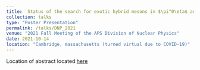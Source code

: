 ```yaml
---
title:  Status of the search for exotic hybrid mesons in $\pi^0\eta$ and $\pi^0\eta^{(')}$ systems at GlueX - DNP
collection: talks
type: "Poster Presentation"
permalink: /talks/DNP_2021
venue: "2021 Fall Meeting of the APS Division of Nuclear Physics"
date: 2021-10-14
location: "Cambridge, massachusetts (turned virtual due to COVID-19)"
---
```


Location of abstract located [here](https://meetings.aps.org/Meeting/DNP21/Session/QG.5)
